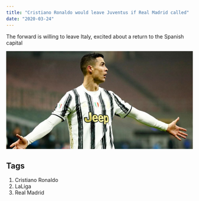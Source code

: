 ```yaml
---
title: "Cristiano Ronaldo would leave Juventus if Real Madrid called"
date: "2020-03-24"
---
```


The forward is willing to leave Italy, excited about a return to the Spanish capital

![Cristiano Ronaldo](./ronaldo.jpg)

## Tags

1. Cristiano Ronaldo
2. LaLiga
3. Real Madrid
